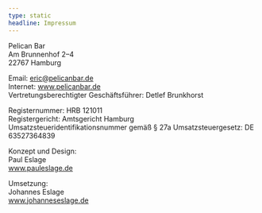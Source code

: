 ```yaml
---
type: static
headline: Impressum
---
```

Pelican Bar\
Am Brunnenhof 2–4\
22767 Hamburg

Email: eric@pelicanbar.de\
Internet: www.pelicanbar.de \
Vertretungsberechtigter Geschäftsführer: Detlef Brunkhorst

Registernummer: HRB 121011\
Registergericht: Amtsgericht Hamburg\
Umsatzsteueridentifikationsnummer gemäß § 27a Umsatzsteuergesetz: DE 63527364839

Konzept und Design:\
Paul Eslage\
www.pauleslage.de

Umsetzung:\
Johannes Eslage\
www.johanneseslage.de
